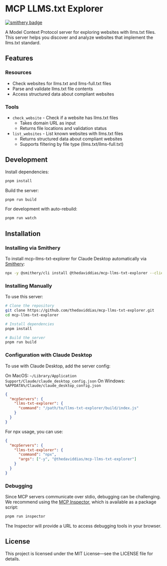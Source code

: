 # MCP LLMS.txt Explorer

[![smithery badge](https://smithery.ai/badge/@thedaviddias/mcp-llms-txt-explorer)](https://smithery.ai/server/@thedaviddias/mcp-llms-txt-explorer)

A Model Context Protocol server for exploring websites with llms.txt files. This server helps you discover and analyze websites that implement the llms.txt standard.

## Features

### Resources
- Check websites for llms.txt and llms-full.txt files
- Parse and validate llms.txt file contents
- Access structured data about compliant websites

### Tools
- `check_website` - Check if a website has llms.txt files
  - Takes domain URL as input
  - Returns file locations and validation status
- `list_websites` - List known websites with llms.txt files
  - Returns structured data about compliant websites
  - Supports filtering by file type (llms.txt/llms-full.txt)

## Development

Install dependencies:
```bash
pnpm install
```

Build the server:
```bash
pnpm run build
```

For development with auto-rebuild:
```bash
pnpm run watch
```

## Installation

### Installing via Smithery

To install mcp-llms-txt-explorer for Claude Desktop automatically via [Smithery](https://smithery.ai/server/@thedaviddias/mcp-llms-txt-explorer):

```bash
npx -y @smithery/cli install @thedaviddias/mcp-llms-txt-explorer --client claude
```

### Installing Manually
To use this server:

```bash
# Clone the repository
git clone https://github.com/thedaviddias/mcp-llms-txt-explorer.git
cd mcp-llms-txt-explorer

# Install dependencies
pnpm install

# Build the server
pnpm run build
```

### Configuration with Claude Desktop

To use with Claude Desktop, add the server config:

On MacOS: `~/Library/Application Support/Claude/claude_desktop_config.json`
On Windows: `%APPDATA%/Claude/claude_desktop_config.json`

```json
{
  "mcpServers": {
    "llms-txt-explorer": {
      "command": "/path/to/llms-txt-explorer/build/index.js"
    }
  }
}
```

For npx usage, you can use:
```json
{
  "mcpServers": {
    "llms-txt-explorer": {
      "command": "npx",
      "args": ["-y", "@thedaviddias/mcp-llms-txt-explorer"]
    }
  }
}
```

### Debugging

Since MCP servers communicate over stdio, debugging can be challenging. We recommend using the [MCP Inspector](https://github.com/modelcontextprotocol/inspector), which is available as a package script:

```bash
pnpm run inspector
```

The Inspector will provide a URL to access debugging tools in your browser.

## License

This project is licensed under the MIT License—see the LICENSE file for details.
